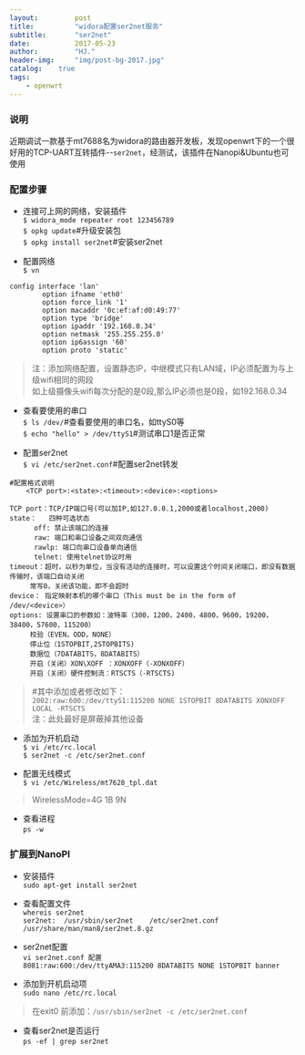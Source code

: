 ```yaml
---
layout:         post
title:          "widora配置ser2net服务"
subtitle:       "ser2net"
date:           2017-05-23 
author:         "HJ."
header-img:     "img/post-bg-2017.jpg"
catalog:    true
tags:
    - openwrt
---
```


### 说明

近期调试一款基于mt7688名为widora的路由器开发板，发现openwrt下的一个很好用的TCP-UART互转插件--`ser2net`，经测试，该插件在Nanopi&Ubuntu也可使用

### 配置步骤

- 连接可上网的网络，安装插件<br>
`$ widora_mode repeater root 123456789`   
`$ opkg update`#升级安装包  
`$ opkg install ser2net`#安装ser2net 

- 配置网络<br>
`$ vn`<br>
```
config interface 'lan'
        option ifname 'eth0'
        option force_link '1'
        option macaddr '0c:ef:af:d0:49:77'
        option type 'bridge'
        option ipaddr '192.168.0.34'
        option netmask '255.255.255.0'
        option ip6assign '60'
        option proto 'static'
```
>注：添加网络配置，设置静态IP，中继模式只有LAN域，IP必须配置为与上级wifi相同的网段<br>
>如上级摄像头wifi每次分配的是0段,那么IP必须也是0段，如192.168.0.34<br>

- 查看要使用的串口<br>
`$ ls /dev/`#查看要使用的串口名，如ttyS0等 <br>`$ echo "hello" > /dev/ttyS1`#测试串口1是否正常		

- 配置ser2net<br>
`$ vi /etc/ser2net.conf`#配置ser2net转发	

```
#配置格式说明
	<TCP port>:<state>:<timeout>:<device>:<options>

TCP port：TCP/IP端口号(可以加IP,如127.0.0.1,2000或者localhost,2000)
state：   四种可选状态
	  off: 禁止该端口的连接
	  raw: 端口和串口设备之间双向通信
	  rawlp: 端口向串口设备单向通信
	  telnet: 使用telnet协议时用
timeout：超时，以秒为单位，当没有活动的连接时，可以设置这个时间关闭端口，即没有数据传输时，该端口自动关闭
	 常写0，关闭该功能，即不会超时
device： 指定映射本机的哪个串口（This must be in the form of /dev/<device>）
options: 设置串口的参数如：波特率（300，1200，2400，4800，9600，19200，38400，57600，115200）
	 校验（EVEN，ODD，NONE）
	 停止位（1STOPBIT,2STOPBITS)
	 数据位（7DATABITS，8DATABITS）
	 开启（关闭）XON\XOFF ：XONXOFF（-XONXOFF）
	 开启（关闭）硬件控制流：RTSCTS（-RTSCTS)
```
>#其中添加或者修改如下：<br>
>`2002:raw:600:/dev/ttyS1:115200 NONE 1STOPBIT 8DATABITS XONXOFF LOCAL -RTSCTS`<br>
>注：此处最好是屏蔽掉其他设备<br>

- 添加为开机启动<br>
`$ vi /etc/rc.local`<br>
`$ ser2net -c /etc/ser2net.conf`<br>

- 配置无线模式<br>
`$ vi /etc/Wireless/mt7628_tpl.dat`<br>
>WirelessMode=4G 1B 9N<br>

- 查看进程<br>
`ps -w`<br>

### 扩展到NanoPI

- 安装插件<br>
`sudo apt-get install ser2net` 

- 查看配置文件<br>
`whereis ser2net`<br>
`ser2net:  /usr/sbin/ser2net    /etc/ser2net.conf    /usr/share/man/man8/ser2net.8.gz`

- ser2net配置<br>
`vi ser2net.conf 配置`<br>
`8081:raw:600:/dev/ttyAMA3:115200 8DATABITS NONE 1STOPBIT banner`<br>

- 添加到开机启动项<br>
`sudo nano /etc/rc.local`<br>
>在exit0 前添加：`/usr/sbin/ser2net -c /etc/ser2net.conf`

- 查看ser2net是否运行<br>
`ps -ef | grep ser2net`



